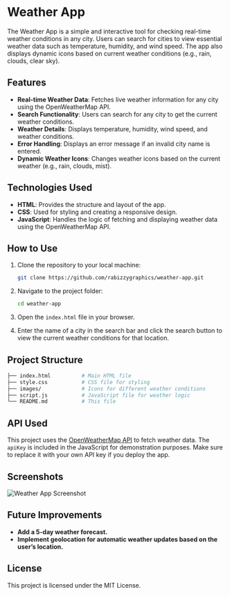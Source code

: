 # Weather App

The Weather App is a simple and interactive tool for checking real-time weather conditions in any city. Users can search for cities to view essential weather data such as temperature, humidity, and wind speed. The app also displays dynamic icons based on current weather conditions (e.g., rain, clouds, clear sky).

## Features

- **Real-time Weather Data**: Fetches live weather information for any city using the OpenWeatherMap API.
- **Search Functionality**: Users can search for any city to get the current weather conditions.
- **Weather Details**: Displays temperature, humidity, wind speed, and weather conditions.
- **Error Handling**: Displays an error message if an invalid city name is entered.
- **Dynamic Weather Icons**: Changes weather icons based on the current weather (e.g., rain, clouds, mist).

## Technologies Used

- **HTML**: Provides the structure and layout of the app.
- **CSS**: Used for styling and creating a responsive design.
- **JavaScript**: Handles the logic of fetching and displaying weather data using the OpenWeatherMap API.

## How to Use

1. Clone the repository to your local machine:

   ```bash
   git clone https://github.com/rabizzygraphics/weather-app.git
   ```

2. Navigate to the project folder:

   ```bash
   cd weather-app
   ```

3. Open the `index.html` file in your browser.

4. Enter the name of a city in the search bar and click the search button to view the current weather conditions for that location.

## Project Structure

```bash
├── index.html          # Main HTML file
├── style.css           # CSS file for styling
├── images/             # Icons for different weather conditions
├── script.js           # JavaScript file for weather logic
└── README.md           # This file
```

## API Used

This project uses the [OpenWeatherMap API](https://openweathermap.org/api) to fetch weather data. The `apiKey` is included in the JavaScript for demonstration purposes. Make sure to replace it with your own API key if you deploy the app.

## Screenshots

![Weather App Screenshot](screenshot.png)

## Future Improvements

- **Add a 5-day weather forecast.**
- **Implement geolocation for automatic weather updates based on the user’s location.**

## License

This project is licensed under the MIT License.
